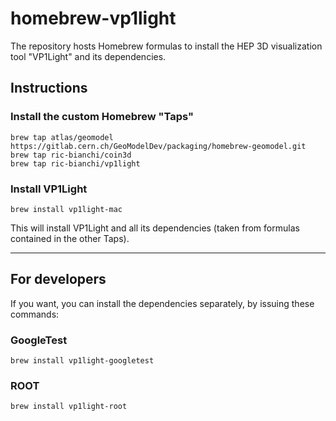# homebrew-vp1light

The repository hosts Homebrew formulas to install the HEP 3D visualization tool "VP1Light" and its dependencies.


## Instructions

### Install the custom Homebrew "Taps"

```
brew tap atlas/geomodel https://gitlab.cern.ch/GeoModelDev/packaging/homebrew-geomodel.git
brew tap ric-bianchi/coin3d
brew tap ric-bianchi/vp1light
```

### Install VP1Light

```
brew install vp1light-mac
```

This will install VP1Light and all its dependencies (taken from formulas contained in the other Taps).


----

## For developers

If you want, you can install the dependencies separately, by issuing these commands:

### GoogleTest

```
brew install vp1light-googletest
```

### ROOT

```
brew install vp1light-root
```
